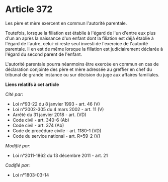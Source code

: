 # Article 372

Les père et mère exercent en commun l'autorité parentale.

Toutefois, lorsque la filiation est établie à l'égard de l'un d'entre eux plus d'un an après la naissance d'un enfant dont la
filiation est déjà établie à l'égard de l'autre, celui-ci reste seul investi de l'exercice de l'autorité parentale. Il en est
de même lorsque la filiation est judiciairement déclarée à l'égard du second parent de l'enfant.

L'autorité parentale pourra néanmoins être exercée en commun en cas de déclaration conjointe des père et mère adressée au
greffier en chef du tribunal de grande instance ou sur décision du juge aux affaires familiales.

**Liens relatifs à cet article**

_Cité par_:

  - Loi n°93-22 du 8 janvier 1993 - art. 46 (V)
  - Loi n°2002-305 du 4 mars 2002 - art. 11 (V)
  - Arrêté du 31 janvier 2018 - art. (VD)
  - Code civil - art. 340-6 (Ab)
  - Code civil - art. 374 (Ab)
  - Code de procédure civile - art. 1180-1 (VD)
  - Code du service national - art. R*59-2 (V)

_Modifié par_:

  - Loi n°2011-1862 du 13 décembre 2011 - art. 21

_Codifié par_:

  - Loi n°1803-03-14
